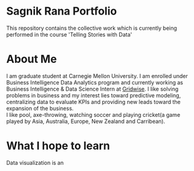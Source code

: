 # Sagnik Rana Portfolio
This repository contains the collective work which is currently being performed in the course 'Telling Stories with Data'


# About Me
I am graduate student at Carnegie Mellon University. I am enrolled under Business Intelligence Data Analytics program and currently working as Business Intelligence & Data Science Intern at [Gridwise](https://gridwise.io/). I like solving problems in business and my interest lies toward predictive modeling, centralizing data to evaluate KPIs and providing new leads toward the expansion of the business. <br>
I like pool, axe-throwing, watching soccer and playing cricket(a game played by Asia, Australia, Europe, New Zealand and Carribean).

# What I hope to learn
Data visualization is an 
